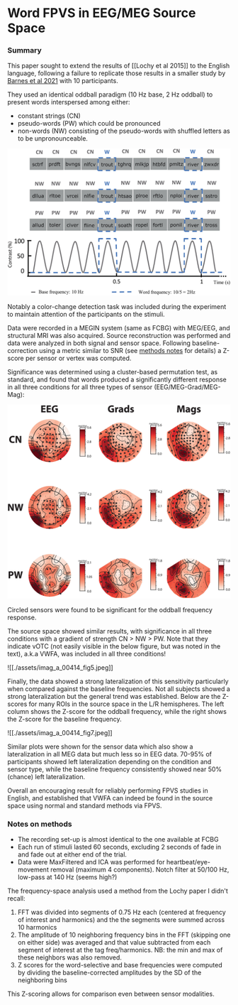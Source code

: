 # Word FPVS in EEG/MEG Source Space

### Summary

This paper sought to extend the results of [[Lochy et al 2015]] to the English language, following a failure to replicate those results in a smaller study by [Barnes et al 2021](https://www.frontiersin.org/journals/neuroscience/articles/10.3389/fnins.2021.602798/full) with 10 participants.

They used an identical oddball paradigm (10 Hz base, 2 Hz oddball) to present words interspersed among either:
- constant strings (CN)
- pseudo-words (PW) which could be pronounced
- non-words (NW) consisting of the pseudo-words with shuffled letters as to be unpronounceable.

![alt text](./assets/Hauk2024schematic.png)

Notably a color-change detection task was included during the experiment to maintain attention of the participants on the stimuli.

Data were recorded in a MEGIN system (same as FCBG) with MEG/EEG, and structural MRI was also acquired. Source reconstruction was performed and data were analyzed in both signal and sensor space. Following baseline-correction using a metric similar to SNR (see [methods notes](#notes-on-methods) for details) a Z-score per sensor or vertex was computed. 

Significance was determined using a cluster-based permutation test, as standard, and found that words produced a significantly different response in all three conditions for all three types of sensor (EEG/MEG-Grad/MEG-Mag):

![alt text](./assets/imag_a_00414_fig4.jpeg)

Circled sensors were found to be significant for the oddball frequency response.

The source space showed similar results, with significance in all three conditions with a gradient of strength CN > NW > PW. Note that they indicate vOTC (not easily visible in the below figure, but was noted in the text), a.k.a VWFA, was included in all three conditions!

![[./assets/imag_a_00414_fig5.jpeg]]


Finally, the data showed a strong lateralization of this sensitivity particularly when compared against the baseline frequencies. Not all subjects showed a strong lateralization but the general trend was established. Below are the Z-scores for many ROIs in the source space in the L/R hemispheres. The left column shows the Z-score for the oddball frequency, while the right shows the Z-score for the baseline frequency.

![[./assets/imag_a_00414_fig7.jpeg]]

Similar plots were shown for the sensor data which also show a lateralization in all MEG data but much less so in EEG data. 70-95% of participants showed left lateralization depending on the condition and sensor type, while the baseline frequency consistently showed near 50% (chance) left lateralization.

Overall an encouraging result for reliably performing FPVS studies in English, and established that VWFA can indeed be found in the source space using normal and standard methods via FPVS.

### Notes on methods

- The recording set-up is almost identical to the one available at FCBG
- Each run of stimuli lasted 60 seconds, excluding 2 seconds of fade in and fade out at either end of the trial.
- Data were MaxFiltered and ICA was performed for heartbeat/eye-movement removal (maximum 4 components). Notch filter at 50/100 Hz, low-pass at 140 Hz (seems high?)

The frequency-space analysis used a method from the Lochy paper I didn't recall:
1. FFT was divided into segments of 0.75 Hz each (centered at frequency of interest and harmonics) and the the segments were summed across 10 harmonics
2. The amplitude of 10 neighboring frequency bins in the FFT (skipping one on either side) was averaged and that value subtracted from each segment of interest at the tag freq/harmonics. NB: the min and max of these neighbors was also removed.
3. Z scores for the word-selective and base frequencies were computed by dividing the baseline-corrected amplitudes by the SD of the neighboring bins

This Z-scoring allows for comparison even between sensor modalities.






